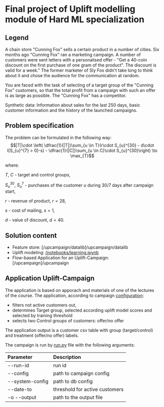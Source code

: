 # Final project of Uplift modelling module of Hard ML specialization

## Legend
A chain store "Cunning Fox" sells a certain product in a number of cities. Six months ago "Cunning Fox” ran a marketing campaign. A number of customers were sent letters with a personalised offer - "Get a 40-coin discount on the first purchase of one gram of the product". The discount is valid for a week." The former marketer of Sly Fox didn't take long to think about it and chose the audience for the communication at random.

You are faced with the task of selecting of a target group of the "Cunning Fox" customers, so that the total profit from a campaign with such an offer is as large as possible. The "Cunning Fox" has a competitor.

Synthetic data: Information about sales for the last 250 days, basic customer information and the history of the launched campaigns.

## Problem specification
The problem can be formulated in the following way:
$$|T|\cdot \left( \dfrac{1}{|T|}\sum_{u \in T}(r\cdot S_{u}^{30} - d\cdot I[S_{u}^{7} > 0]-s) - \dfrac{1}{|C|}\sum_{u \in C}\cdot S_{u}^{30}\right) \to \max_{T}$$

where:

$T$, $C$ - target and control groups,

$S_{u}^{30}$, $S_{u}^{7}$  - purchases of the customer $u$ during 30/7 days after campaign start,

$r$ - revenue of product, $r=28$,

$s$ - cost of mailing, $s=1$,

$d$ - value of discount, $d=40$.

## Solution content 

- Feature store: [/upcampaign/datalib]/upcampaign/datalib
- Uplift modeling: [/notebooks/learning.ipynb](./notebooks/learning.ipynb)
- Flow-based Application for an Uplift-Campaign: [/upcampaign]/upcampaign

## Application Uplift-Campaign

The application is based on apporach and materials of one of the lectures of the course. The application, according to campaign [configuration](./configs/basic_campaign.json):
- filters not active customers out,
- determines Target group, selected according uplift model scores and selected by training threshold
- selects two Control groups of customers: offer/no offer

The application output is a customer csv table with group (target/control) and treatment (offer/no offer) labels.

The campaign is run by [run.py](./uplift-campaign/run.py) file with the following arguments:

Parameter                 |Description   |	
| :------------------------ |:-------------|
| --run-id 	       |run id |
| --config | path to campaign config |
| --system-config | path to db config |
| --date-to | threshold for active customers|
|-o --output| path to the output file|

